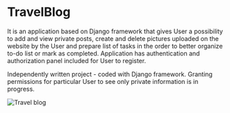 # TravelBlog

It is an application based on Django framework that gives User a possibility to add and view private posts, create and delete pictures uploaded on the website by the User and prepare list of tasks in the order to better organize to-do list or mark as completed. Application has authentication and authorization panel included for User to register.

Independently written project - coded with Django framework.
Granting permissions for particular User to see only private information is in progress. 

![Travel blog](https://user-images.githubusercontent.com/66517471/126551889-e63289a0-29db-49bf-b38b-fd603025a543.JPG)
